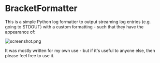 # BracketFormatter

This is a simple Python log formatter to output streaming log entries (e.g. going to STDOUT) with a custom formatting - such that they have the appearance of:

![screenshot.png](screenshot.png)

It was mostly written for my own use - but if it's useful to anyone else, then please feel free to use it.
